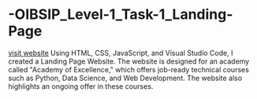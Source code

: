 # -OIBSIP_Level-1_Task-1_Landing-Page
[visit website](https://suryaprakash2003.github.io/-OIBSIP_Level-1_Task-1_Landing-Page/)
Using HTML, CSS, JavaScript, and Visual Studio Code, I created a Landing Page Website. The website is designed for an academy called "Academy of Excellence," which offers job-ready technical courses such as Python, Data Science, and Web Development. The website also highlights an ongoing offer in these courses.

